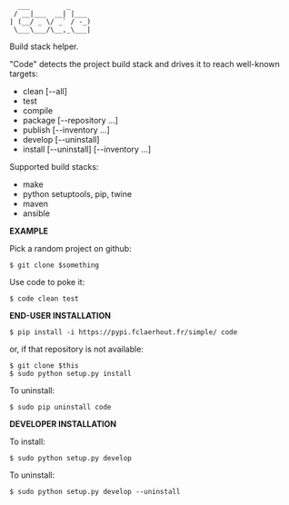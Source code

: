 	  ___         _     
	 / __|___  __| |___ 
	| (__/ _ \/ _` / -_)
	 \___\___/\__,_\___|

Build stack helper.

"Code" detects the project build stack and drives it to reach well-known targets:
  * clean [--all]
  * test
  * compile
  * package [--repository …]
  * publish [--inventory …]
  * develop [--uninstall]
  * install [--uninstall] [--inventory …]

Supported build stacks:
  - make
  - python setuptools, pip, twine
  - maven
  - ansible


**EXAMPLE**

Pick a random project on github:

	$ git clone $something

Use code to poke it:

	$ code clean test


**END-USER INSTALLATION**

	$ pip install -i https://pypi.fclaerhout.fr/simple/ code

or, if that repository is not available:

	$ git clone $this
	$ sudo python setup.py install

To uninstall:

	$ sudo pip uninstall code


**DEVELOPER INSTALLATION**

To install:

	$ sudo python setup.py develop

To uninstall:

	$ sudo python setup.py develop --uninstall
